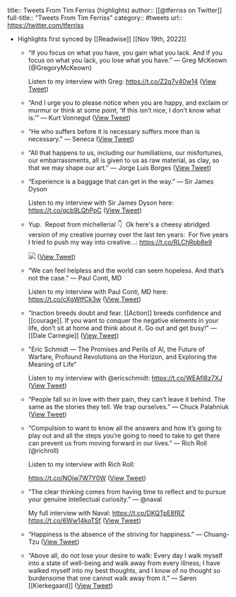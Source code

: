 title:: Tweets From Tim Ferriss (highlights)
author:: [[@tferriss on Twitter]]
full-title:: "Tweets From Tim Ferriss"
category:: #tweets
url:: https://twitter.com/tferriss

- Highlights first synced by [[Readwise]] [[Nov 19th, 2022]]
	- “If you focus on what you have, you gain what you lack. And if you focus on what you lack, you lose what you have.”
	  — Greg McKeown (@GregoryMcKeown)
	  
	  Listen to my interview with Greg: https://t.co/Z2q7v40w14 ([View Tweet](https://twitter.com/tferriss/status/1394747197556723712))
	- “And I urge you to please notice when you are happy, and exclaim or murmur or think at some point, ‘If this isn’t nice, I don’t know what is.’”
	  — Kurt Vonnegut ([View Tweet](https://twitter.com/tferriss/status/1402296405230751744))
	- “He who suffers before it is necessary suffers more than is necessary.” — Seneca ([View Tweet](https://twitter.com/tferriss/status/1407369071214182401))
	- “All that happens to us, including our humiliations, our misfortunes, our embarrassments, all is given to us as raw material, as clay, so that we may shape our art.”
	  — Jorge Luis Borges ([View Tweet](https://twitter.com/tferriss/status/1425116814930030593))
	- “Experience is a baggage that can get in the way.”
	  — Sir James Dyson
	  
	  Listen to my interview with Sir James Dyson here: 
	  https://t.co/qcb9LQhPpC ([View Tweet](https://twitter.com/tferriss/status/1433856541350940672))
	- Yup.⁣
	  ⁣
	  Repost from michellerial 👇⁣
	  ⁣
	  Ok here's a cheesy abridged version of my creative journey over the last ten years:⁣
	  ⁣
	  For five years I tried to push my way into creative...: https://t.co/RLChRpb8e9 
	  
	  ![](https://pbs.twimg.com/media/E_7QtW4UcAU-n7B.jpg) ([View Tweet](https://twitter.com/tferriss/status/1440818412444270598))
	- “We can feel helpless and the world can seem hopeless. And that’s not the case.”
	  — Paul Conti, MD 
	  
	  Listen to my interview with Paul Conti, MD here: https://t.co/cXgWtfCk3w ([View Tweet](https://twitter.com/tferriss/status/1441464183887859713))
	- “Inaction breeds doubt and fear. [[Action]] breeds confidence and [[courage]]. If you want to conquer the negative elements in your life, don’t sit at home and think about it. Go out and get busy!” — [[Dale Carnegie]] ([View Tweet](https://twitter.com/tferriss/status/1442158534293078017))
	- "Eric Schmidt — The Promises and Perils of AI, the Future of Warfare, Profound Revolutions on the Horizon, and Exploring the Meaning of Life" 
	  
	  Listen to my interview with @ericschmidt: https://t.co/WEAfl8z7XJ ([View Tweet](https://twitter.com/tferriss/status/1454975568450101256))
	- “People fall so in love with their pain, they can’t leave it behind. The same as the stories they tell. We trap ourselves.” — Chuck Palahniuk ([View Tweet](https://twitter.com/tferriss/status/1475157547166355461))
	- “Compulsion to want to know all the answers and how it’s going to play out and all the steps you’re going to need to take to get there can prevent us from moving forward in our lives.”
	  — Rich Roll (@richroll)
	  
	  Listen to my interview with Rich Roll: 
	  
	  https://t.co/NOjw7W7Y0W ([View Tweet](https://twitter.com/tferriss/status/1480267165634863106))
	- "The clear thinking comes from having time to reflect and to pursue your genuine intellectual curiosity." — @naval 
	  
	  My full interview with Naval: https://t.co/DKQTpE8fRZ https://t.co/6Ww14koTSf ([View Tweet](https://twitter.com/tferriss/status/1316801574526767108))
	- “Happiness is the absence of the striving for happiness.” — Chuang-Tzu ([View Tweet](https://twitter.com/tferriss/status/1491179622238949376))
	- “Above all, do not lose your desire to walk: Every day I walk myself into a state of well-being and walk away from every illness; I have walked myself into my best thoughts, and I know of no thought so burdensome that one cannot walk away from it.” — Søren [[Kierkegaard]] ([View Tweet](https://twitter.com/tferriss/status/1572976766473441280))